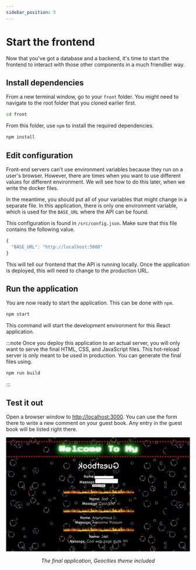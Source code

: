 ```yaml
---
sidebar_position: 5
---
```

# Start the frontend

Now that you've got a database and a backend, it's time to start the frontend to interact with those other components in a much friendlier way.

## Install dependencies
From a new terminal window, go to your `front` folder. You might need to navigate to the root folder that you cloned earlier first.

```bash
cd front
```

From this folder, use `npm` to install the required dependencies.

```bash
npm install
```

## Edit configuration
Front-end servers can't use environment variables because they run on a user's browser. However, there are times when you want to use different values for different environment. We will see how to do this later, when we write the docker files. 

In the meantime, you should put all of your variables that might change in a separate file. In this application, there is only one environment variable, which is used for the `BASE_URL` where the API can be found. 

This configuration is found in `/src/config.json`. Make sure that this file contains the following value.

```js
{
  "BASE_URL": "http://localhost:5000"
}
```

This will tell our frontend that the API is running locally. Once the application is deployed, this will need to change to the production URL.

## Run the application
You are now ready to start the application. This can be done with `npm`.

```bash
npm start
```

This command will start the development environment for this React application.

:::note
Once you deploy this application to an actual server, you will only want to serve the final HTML, CSS, and JavaScript files. This hot-reload server is only meant to be used in production. You can generate the final files using.

```bash
npm run build
```
:::

## Test it out
Open a browser window to <a href="http://localhost:3000" target="_blank" rel="nofollow noopener noreferrer">http://localhost:3000</a>. You can use the form there to write a new comment on your guest book. Any entry in the guest book will be listed right there. 

![Final application](/img/application/final.gif#center)
_<div align="center">The final application, Geocities theme included</div>_